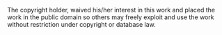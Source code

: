The copyright holder, waived his/her interest in this work and placed the work in the public domain so others may freely exploit and use the work without restriction under copyright or database law.